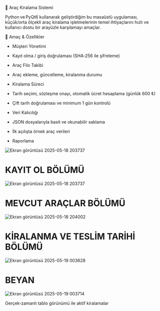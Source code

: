 🚗 Araç Kiralama Sistemi

Python ve PyQt6 kullanarak geliştirdiğim bu masaüstü uygulaması, küçük/orta ölçekli araç kiralama işletmelerinin temel ihtiyaçlarını hızlı ve kullanıcı dostu bir arayüzle karşılamayı amaçlar.

🎯 Amaç & Özellikler

* Müşteri Yönetimi

* Kayıt olma / giriş doğrulaması (SHA‑256 ile şifreleme)

* Araç Filo Takibi

* Araç ekleme, güncelleme, kiralanma durumu

* Kiralama Süreci

* Tarih seçimi, sözleşme onayı, otomatik ücret hesaplama (günlük 600 ₺)

* Çift tarih doğrulaması ve minimum 1 gün kontrolü

* Veri Kalıcılığı

* JSON dosyalarıyla basit ve okunabilir saklama

* İlk açılışta örnek araç verileri

* Raporlama


![Ekran görüntüsü 2025-05-18 203737](https://github.com/user-attachments/assets/e8691f19-077e-4c72-8321-8211039126ff)

# KAYIT OL BÖLÜMÜ
![Ekran görüntüsü 2025-05-18 203737](https://github.com/user-attachments/assets/2f170be1-e2d9-4e69-8016-145b0b5942de)

# MEVCUT ARAÇLAR BÖLÜMÜ
![Ekran görüntüsü 2025-05-18 204002](https://github.com/user-attachments/assets/e66096e9-3408-427c-915b-8e6b830e9579)

# KİRALANMA VE TESLİM TARİHİ BÖLÜMÜ
![Ekran görüntüsü 2025-05-19 003628](https://github.com/user-attachments/assets/f82ca0f4-5bc7-4db0-a426-2cca105338cd)

# BEYAN
![Ekran görüntüsü 2025-05-19 003714](https://github.com/user-attachments/assets/6b990d18-9a2e-44dd-8746-bb9363cf794b)









Gerçek‑zamanlı tablo görünümü ile aktif kiralamalar
